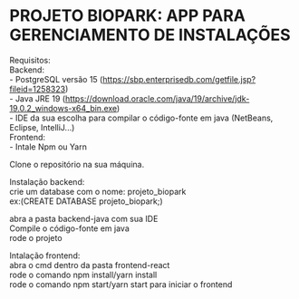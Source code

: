# PROJETO BIOPARK: APP PARA GERENCIAMENTO DE INSTALAÇÕES

Requisitos: <br />
  Backend:<br />
    - PostgreSQL versão 15 (https://sbp.enterprisedb.com/getfile.jsp?fileid=1258323) <br />
    - Java JRE 19 (https://download.oracle.com/java/19/archive/jdk-19.0.2_windows-x64_bin.exe) <br />
    - IDE da sua escolha para compilar o código-fonte em java (NetBeans, Eclipse, IntelliJ...) <br />
  Frontend: <br />
    - Intale Npm ou Yarn <br />
    
Clone o repositório na sua máquina. <br />

Instalação backend: <br />
  crie um database com o nome: projeto_biopark <br />
  ex:(CREATE DATABASE projeto_biopark;) <br />
  
  abra a pasta backend-java com sua IDE <br />
  Compile o código-fonte em java <br />
  rode o projeto <br />
  
Intalação frontend: <br />
  abra o cmd dentro da pasta frontend-react <br />
  rode o comando npm install/yarn install <br />
  rode o comando npm start/yarn start para iniciar o frontend <br />
